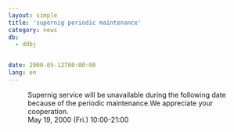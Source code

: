 ```yaml
---
layout: simple
title: 'supernig periodic maintenance'
category: news
db:
  - ddbj


date: 2000-05-12T00:00:00
lang: en
---
```


<dd>Supernig service will be unavailable during the following date because of the periodic maintenance.We appreciate your cooperation.<br>
<dd>May 19, 2000 (Fri.) 10:00-21:00</dd>
</dd>
